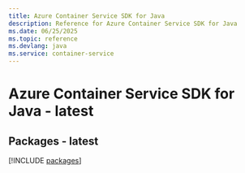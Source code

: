 ```yaml
---
title: Azure Container Service SDK for Java
description: Reference for Azure Container Service SDK for Java
ms.date: 06/25/2025
ms.topic: reference
ms.devlang: java
ms.service: container-service
---
```

# Azure Container Service SDK for Java - latest
## Packages - latest
[!INCLUDE [packages](container-service-index.md)]